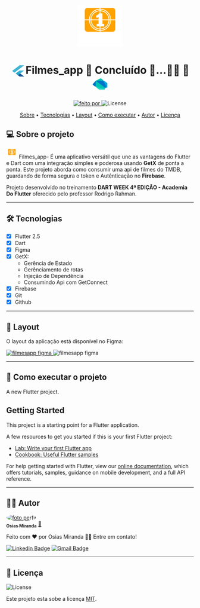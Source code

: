 <h1 align="center">
    <img width='120px' alt="filmesapp" title="#filmesapp" src="./assets/images/logo.png" />
    
</h1>
<h1 align="center"> 
	  
  <img align="center" alt="Osias-Flutter" height="30" width="40" src="https://raw.githubusercontent.com/devicons/devicon/master/icons/flutter/flutter-original.svg">Filmes_app 🚧 Concluído 🥳...👨‍🔧 🚧
  <img align="center" alt="Osias-Dart" height="30" width="40" src="https://raw.githubusercontent.com/devicons/devicon/master/icons/dart/dart-original.svg">
</h1>

<p align="center">  
  <a href="https://github.com/osiasmiranda">
    <img alt="feito por" src="https://img.shields.io/badge/Feito%20por-Osias Miranda-%237519C1">
  </a>
  <img alt="License" src="https://img.shields.io/badge/license-MIT-brightgreen">
</p>

<p align="center">
 <a href="#-sobre-o-projeto">Sobre</a> •
 <a href="#-tecnologias">Tecnologias</a> •
 <a href="#-layout">Layout</a> • 
 <a href="#-como-executar-o-projeto">Como executar</a> • 
 <a href="#-autor">Autor</a> • 
 <a href="#-user-content--licença">Licença</a>
</p>

## 💻 Sobre o projeto

<img width='30px' src="assets/images/logo.png"> Filmes_app- É uma aplicativo versátil que une as vantagens do Flutter e Dart com uma integração simples e poderosa usando **GetX** de ponta a ponta. Este projeto aborda como consumir uma api de filmes do TMDB, guardando de forma segura o token e Autênticação no **Firebase**.

Projeto desenvolvido no treinamento **DART WEEK 4ª EDIÇÃO - Academia Do Flutter** oferecido pelo professor Rodrigo Rahman.

---

## 🛠 Tecnologias

- [x] Flutter 2.5
- [x] Dart
- [x] Figma
- [x] GetX:
  - Gerência de Estado
  - Gerênciamento de rotas
  - Injeção de Dependência
  - Consumindo Api com GetConnect
- [x] Firebase
- [x] Git
- [x] Github

---

## 🎨 **Layout**

O layout da aplicação está disponível no Figma:

<a href="https://www.figma.com/file/NowpvYt64uNyNavKQFniRx/filmes_app?node-id=0%3A1">
<img alt="filmesapp figma" src="https://img.shields.io/badge/Acessar%20Layout%20-Figma-%2304D361">
</a>

<img alt="filmesapp figma" src="./assets/filmes_app.gif" >

---

## 🚀 **Como executar o projeto**

A new Flutter project.

## Getting Started

This project is a starting point for a Flutter application.

A few resources to get you started if this is your first Flutter project:

- [Lab: Write your first Flutter app](https://flutter.dev/docs/get-started/codelab)
- [Cookbook: Useful Flutter samples](https://flutter.dev/docs/cookbook)

For help getting started with Flutter, view our
[online documentation](https://flutter.dev/docs), which offers tutorials,
samples, guidance on mobile development, and a full API reference.

---

## 🦸‍♂️ **Autor**

<a href="https://github.com/osiasmiranda">
 <img style="border-radius:50%" src="https://github.com/osiasmiranda.png" width="100px;" alt="foto perfil">
 <br />
 <sub><b>Osias Miranda</b></sub></a> <a href="https://github.com/osiasmiranda" title="githubosias">🚀</a>

Feito com ❤️ por Osias Miranda 👋🏽 Entre em contato!

[![Linkedin Badge](https://img.shields.io/badge/-osiasmiranda-blue?style=flat-square&logo=Linkedin&logoColor=white&link=https://www.linkedin.com/in/osiasmiranda/)](https://www.linkedin.com/in/osias-miranda-57b67a4b/)
[![Gmail Badge](https://img.shields.io/badge/-osiasmiranda@gmail.com-c14438?style=flat-square&logo=Gmail&logoColor=white&link=mailto:osiasmiranda@gmail.com)](mailto:osiasmiranda@gmail.com)

---

## 📝 Licença

<img alt="License" src="https://img.shields.io/badge/license-MIT-brightgreen">

Este projeto esta sobe a licença [MIT](./LICENSE).
